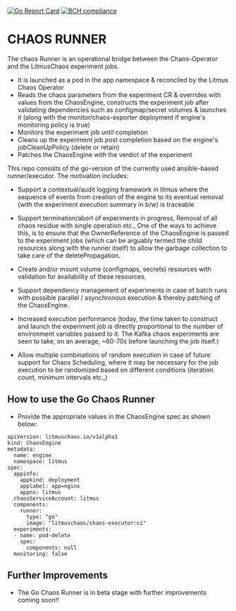 [![Go Report Card](https://goreportcard.com/badge/github.com/litmuschaos/chaos-executor)](https://goreportcard.com/report/github.com/litmuschaos/chaos-executor)
[![BCH compliance](https://bettercodehub.com/edge/badge/litmuschaos/chaos-executor?branch=master)](https://bettercodehub.com/)

# CHAOS RUNNER

The chaos Runner is an operational bridge between the Chaos-Operator and the LitmusChaos experiment jobs. 

- It is launched as a pod in the app namespace & reconciled by the Litmus Chaos Operator
- Reads the chaos parameters from the experiment CR & overrides with values from the ChaosEngine, constructs the experiment job after 
  validating dependencies such as configmap/secret volumes & launches it (along with the monitor/chaos-exporter deployment if engine's monitoring policy is true)
- Monitors the experiment job until completion
- Cleans up the experiment job post completion based on the engine's jobCleanUpPolicy (delete or retain)
- Patches the ChaosEngine with the verdict of the experiment 

This repo consists of the go-version of the currently used ansible-based runner/executor. The motivation includes:

- Support a contextual/audit logging framework in litmus where the sequence of events from creation of the engine to its eventual removal 
  (with the experiment execution summary in b/w) is traceable

- Support termination/abort of experiments in progress, Removal of all chaos residue with single operation etc., One of the ways to achieve 
  this, is to ensure that the OwnerReference of the ChaosEngine is passed to the experiment jobs (which can be arguably termed the child resources 
  along with the runner itself) to allow the garbage collection to take care of the deletePropagation.

- Create and/or mount volume (configmaps, secrets) resources with validation for availability of these resources.

- Support dependency management of experiments in case of batch runs with possible parallel / asynchronous execution & thereby patching of the ChaosEngine.

- Increased execution performance (today, the time taken to construct and launch the experiment job is directly proportional to the number of environment 
  variables passed to it. The Kafka chaos experiments are seen to take, on an average, ~60-70s before launching the job itself.)

- Allow multiple combinations of random execution in case of future support for Chaos Scheduling, where it may be necessary for the job execution to be 
  randomized based on different conditions (iteration count, minimum intervals etc.,)

## How to use the Go Chaos Runner

- Provide the appropriate values in the ChaosEngine spec as shown below:

```
apiVersion: litmuschaos.io/v1alpha1
kind: ChaosEngine
metadata:
  name: engine
  namespace: litmus
spec:
  appinfo:
    appkind: deployment
    applabel: app=nginx
    appns: litmus
  chaosServiceAccount: litmus
  components:
    runner:
      type: "go"
      image: "litmuschaos/chaos-executor:ci"
  experiments:
  - name: pod-delete 
    spec:
      components: null
  monitoring: false
```

## Further Improvements 

- The Go Chaos Runner is in beta stage with further improvements coming soon!! 
